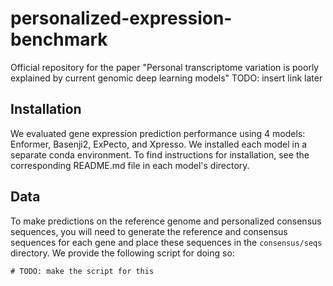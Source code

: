# personalized-expression-benchmark
Official repository for the paper "Personal transcriptome variation is poorly explained by current genomic deep learning models"
TODO: insert link later

## Installation
We evaluated gene expression prediction performance using 4 models: Enformer, Basenji2, ExPecto, and Xpresso. We installed each model in a separate conda environment. To find instructions for installation, see the corresponding README.md file in each model's directory.

## Data
To make predictions on the reference genome and personalized consensus sequences, you will need to generate the reference and consensus sequences for each gene and place these sequences in the `consensus/seqs` directory. We provide the following script for doing so:
```
# TODO: make the script for this
```
